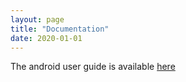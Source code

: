 ```yaml
---
layout: page
title: "Documentation"
date: 2020-01-01
---
```


The android user guide is available [here](AndroidUserGuide.md)
